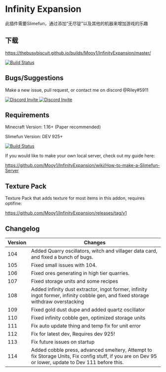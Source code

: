 # Infinity Expansion

此插件需要Slimefun，通过添加“无尽锭”以及其他的机器来增加游戏的乐趣

## 下载

https://thebusybiscuit.github.io/builds/Mooy1/InfinityExpansion/master/

[![Build Status](https://thebusybiscuit.github.io/builds/Mooy1/InfinityExpansion/master/badge.svg)](https://thebusybiscuit.github.io/builds/Mooy1/InfinityExpansion/master)

## Bugs/Suggestions

Make a new issue, pull request, or contact me on discord @Riley#5911

<p>
  <a href="https://discord.gg/slimefun">
    <img src="https://discordapp.com/api/guilds/565557184348422174/widget.png?style=banner3" alt="Discord Invite"/>
  </a>
  <a href="https://discord.gg/SqD3gg5SAU">
    <img src="https://discordapp.com/api/guilds/809178621424041997/widget.png?style=banner3" alt="Discord Invite"/>
  </a>
</p>

## Requirements

Minecraft Version: 1.16+ (Paper recommended)

Slimefun Version: DEV 925+

[![Build Status](https://thebusybiscuit.github.io/builds/TheBusyBiscuit/Slimefun4/master/badge.svg)](https://thebusybiscuit.github.io/builds/TheBusyBiscuit/Slimefun4/master/)

If you would like to make your own local server, check out my guide here:

https://github.com/Mooy1/InfinityExpansion/wiki/How-to-make-a-Slimefun-Server

## Texture Pack

Texture Pack that adds texture for most items in this addon, requires optifine:

https://github.com/Mooy1/InfinityExpansion/releases/tag/v1

## Changelog

| Version | Changes     |
| --------| ----------- |
| 104 | Added Quarry oscillators, witch and villager data card, and fixed a bunch of bugs. |
| 105 | Fixed small issues with 104. |
| 106 | Fixed ores generating in high tier quarries. |
| 107 | Fixed storage units and some recipes |
| 108 | Added infinity dust extractor, ingot former, infinity ingot former, infinity cobble gen, and fixed storage withdraw overstacking |
| 109 | Fixed gold dust dupe and added quartz oscillator |
| 110 | Fixed infinity cobble gen, optimized storage units |
| 111 | Fix auto update thing and temp fix for unit error |
| 112 | Fix for latest dev, Requires dev 925! |
| 113 | Fix future issues on startup |
| 114 | Added cobble press, advanced smeltery, Attempt to fix Storage Units, Fix config stuff, if you are on Dev 95 or lower, update to Dev 111 before this. |
